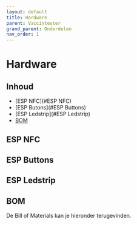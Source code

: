 ```yaml
---
layout: default
title: Hardware
parent: Vaccintester
grand_parent: Onderdelen
nav_order: 1
---
```


# Hardware

## Inhoud
- [ESP NFC](#ESP NFC)
- [ESP Butons](#ESP Buttons)
- [ESP Ledstrip](#ESP Ledstrip)
- [BOM](#BOM)

## ESP NFC

## ESP Buttons

## ESP Ledstrip

## BOM
De Bill of Materials kan je hieronder terugevinden.




